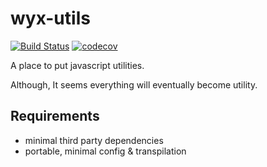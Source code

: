 # wyx-utils

[![Build Status](https://travis-ci.com/Yxwww/wyx-utils.svg?branch=master)](https://travis-ci.com/Yxwww/wyx-utils) [![codecov](https://codecov.io/gh/Yxwww/wyx-utils/branch/master/graph/badge.svg)](https://codecov.io/gh/Yxwww/wyx-utils)

A place to put javascript utilities.

Although, It seems everything will eventually become utility.

## Requirements

- minimal third party dependencies
- portable, minimal config & transpilation

